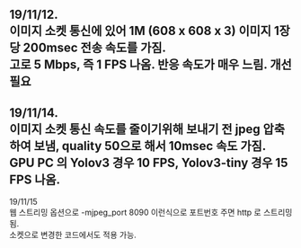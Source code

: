19/11/12.  
이미지 소켓 통신에 있어 1M (608 x 608 x 3) 이미지 1장 당 200msec 전송 속도를 가짐.  
고로 5 Mbps, 즉 1 FPS 나옴. 반응 속도가 매우 느림. 개선 필요  
-------------------
19/11/14.  
이미지 소켓 통신 속도를 줄이기위해 보내기 전 jpeg 압축하여 보냄, quality 50으로 해서 10msec 속도 가짐.  
GPU PC 의 Yolov3 경우 10 FPS, Yolov3-tiny 경우 15 FPS 나옴.  
-------------------
19/11/15  
웹 스트리밍 옵션으로 -mjpeg_port 8090 이런식으로 포트번호 주면 http 로 스트리밍 됨.  
소켓으로 변경한 코드에서도 적용 가능.  
